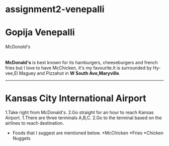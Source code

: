 # assignment2-venepalli
# Gopija Venepalli
###### McDonald's

**McDonald's** is best known for its hamburgers, cheeseburgers and french fries but I love to have McChicken, it's my favourite.It is surrounded by Hy-vee,El Maguey and Pizzahut in **W South Ave,Maryville**.

***

# Kansas City International Airport
 1.Take right from McDonald's.
 2.Go straight for an hour to reach Kansas Airport.
    1.There are three terminals  A,B,C.
    2.Go to the terminal based on the airlines to reach destination.

* Foods that I suggest are mentioned below.
    *McChicken
    *Fries
    *Chicken Nuggets  